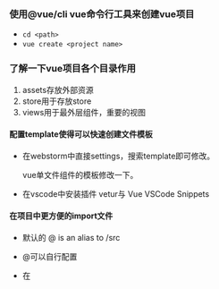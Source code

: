 ### 使用@vue/cli vue命令行工具来创建vue项目
* `cd <path>`
* `vue create <project name>`

### 了解一下vue项目各个目录作用
1. assets存放外部资源
2. store用于存放store
3. views用于最外层组件，重要的视图

#### 配置template使得可以快速创建文件模板
* 在webstorm中直接settings，搜索template即可修改。

  vue单文件组件的模板修改一下。
* 在vscode中安装插件 vetur与
Vue VSCode Snippets
  
#### 在项目中更方便的import文件
* 默认的 @ is an alias to /src
* @可以自行配置
* 在<style>中引入css 则使用@import 

  语法变为 '~@/xxx/xxx.css'
* vue/cli 创建的项目已经帮我们内置好了@的位置，但我们需要设置webpack的配置文件

  settings--> webpack--> 找到文件node_modules/@vue/cli-service/webpack.config.js

# Tips
* git reset --hard HEAD
  
  将代码恢复至初始git init状态 

#### 1. 使用Vue-router初步实现底部导航栏

#### 2. 将导航栏做成全局组件Nav.vue 
* 全局引入即在index.ts界面上，创建一个全局组件Vue.Component.  即可在全局使用
* 还可以在/components 中创建单文件组件，然后加以引用

#### 3. 使用Vue-router 创建一个404页面
* 路由是按路由表routes顺序去匹配的，所以在最后添加*即可
* 在views中添加NotFound组件